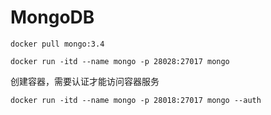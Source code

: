 # MongoDB



```
docker pull mongo:3.4
```





```
docker run -itd --name mongo -p 28028:27017 mongo
```

创建容器，需要认证才能访问容器服务

```
docker run -itd --name mongo -p 28018:27017 mongo --auth
```

